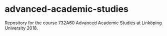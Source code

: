 # advanced-academic-studies

Repository for the course 732A60 Advanced Academic Studies at Linköping University 2018.
